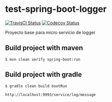 # test-spring-boot-logger

[![TravisCI Status][travis-image]][travis-url]
[![Codecov Status][codecov-image]][codecov-url]

Proyecto base para micro servicio de logger

## Build project with maven

```
$ mvn clean verify spring-boot:run
```

## Build project with gradle

```
$ gradle clean build bootRun
```

```
http://localhost:9993/service/log/message
```

[travis-image]: https://travis-ci.org/yadickson/test-spring-boot-logger.svg?branch=master
[travis-url]: https://travis-ci.org/yadickson/test-spring-boot-logger

[codecov-image]: https://codecov.io/gh/yadickson/test-spring-boot-logger/branch/master/graph/badge.svg?branch=master
[codecov-url]: https://codecov.io/gh/yadickson/test-spring-boot-logger

